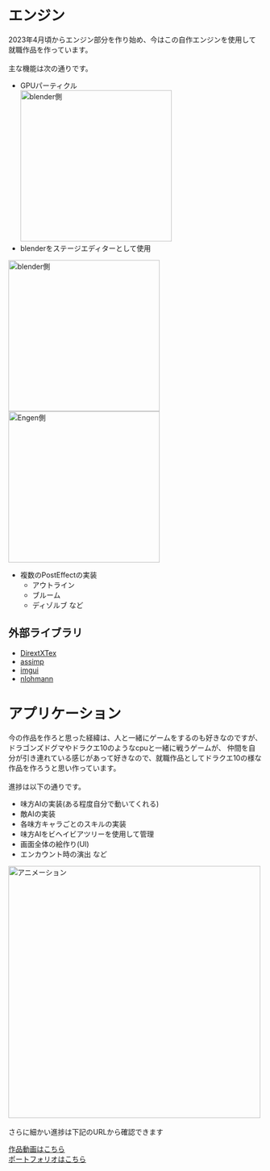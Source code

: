 # エンジン
2023年4月頃からエンジン部分を作り始め、今はこの自作エンジンを使用して就職作品を作っています。<br>
<br>
主な機能は次の通りです。
<br>
* GPUパーティクル<br>
<img src="https://github.com/user-attachments/assets/cde5f767-9019-4453-a614-b16c34333524" alt="blender側" width="300" /><br>
* blenderをステージエディターとして使用
<p float="left">
  <img src="https://github.com/user-attachments/assets/e29e7d8a-a32a-4e8b-bee8-95beb1f6f8ec" alt="blender側" width="300" />
  <img src="https://github.com/user-attachments/assets/a231d457-9587-4e2d-930f-18f5771c122d" alt="Engen側" width="300" />
</p>

* 複数のPostEffectの実装
  - アウトライン
  - ブルーム
  - ディゾルブ など
 
## 外部ライブラリ
  - [DirextXTex](https://github.com/microsoft/DirectXTex/releases/tag/mar2023)
  - [assimp](https://github.com/assimp/assimp)
  - [imgui](https://github.com/ocornut/imgui/releases/tag/v1.89.4)
  - [nlohmann](https://github.com/nlohmann/json)
  
# アプリケーション
今の作品を作ろと思った経緯は、人と一緒にゲームをするのも好きなのですが、
ドラゴンズドグマやドラクエ10のようなcpuと一緒に戦うゲームが、
仲間を自分が引き連れている感じがあって好きなので、就職作品としてドラクエ10の様な作品を作ろうと思い作っています。<br>
<br>
進捗は以下の通りです。
<br>

* 味方AIの実装(ある程度自分で動いてくれる)
* 敵AIの実装
* 各味方キャラごとのスキルの実装
* 味方AIをビヘイビアツリーを使用して管理
* 画面全体の絵作り(UI)
* エンカウント時の演出 など<br>

<img src="https://github.com/user-attachments/assets/d5f5ac05-6d9c-4e19-9da2-27de4c19e361" alt="アニメーション" width="500" />
<br><br>
さらに細かい進捗は下記のURLから確認できます<br>

  [作品動画はこちら](https://studio.youtube.com/video/KBiwjOsKfac/edit)<br>[ポートフォリオはこちら](https://drive.google.com/file/d/15fuHKKvBRsdOitzPX2uTvESjmbHBkNvG/view?usp=drive_link)
